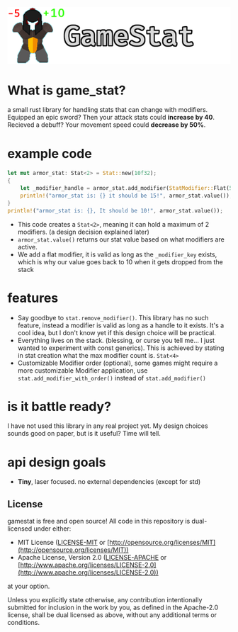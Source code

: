 ![name-of-you-image](branding/gamestat_logo.png)

# What is game_stat?
a small rust library for handling stats that can change with modifiers. Equipped an epic sword? Then your attack stats could **increase by 40**. Recieved a debuff? Your movement speed could **decrease by 50%**.

# example code
```rs
let mut armor_stat: Stat<2> = Stat::new(10f32);
{
    let _modifier_handle = armor_stat.add_modifier(StatModifier::Flat(5f32));
    println!("armor_stat is: {} it should be 15!", armor_stat.value());
}
println!("armor_stat is: {}, It should be 10!", armor_stat.value());
```
* This code creates a ```Stat<2>```, meaning it can hold a maximum of 2 modifiers. (a design decision explained later)
* ```armor_stat.value()``` returns our stat value based on what modifiers are active.
* We add a flat modifier, it is valid as long as the ```_modifier_key``` exists, which is why our value goes back to 10 when it gets dropped from the stack

# features
* Say goodbye to ```stat.remove_modifier()```. This library has no such feature, instead a modifier is valid as long as a handle to it exists. It's a cool idea, but I don't know yet if this design choice will be practical.
* Everything lives on the stack. (blessing, or curse you tell me... I just wanted to experiment with const generics). This is achieved by stating in stat creation what the max modifier count is. ```Stat<4>```
* Customizable Modifier order (optional), some games might require a more customizable Modifier application, use ```stat.add_modifier_with_order()``` instead of ```stat.add_modifier()```

# is it battle ready?
I have not used this library in any real project yet. My design choices sounds good on paper, but is it useful? Time will tell.

# api design goals
* **Tiny**, laser focused. no external dependencies (except for std)
## License

gamestat is free and open source! All code in this repository is dual-licensed under either:

* MIT License ([LICENSE-MIT](docs/LICENSE-MIT) or [http://opensource.org/licenses/MIT](http://opensource.org/licenses/MIT))
* Apache License, Version 2.0 ([LICENSE-APACHE](docs/LICENSE-APACHE) or [http://www.apache.org/licenses/LICENSE-2.0](http://www.apache.org/licenses/LICENSE-2.0))

at your option.

Unless you explicitly state otherwise, any contribution intentionally submitted
for inclusion in the work by you, as defined in the Apache-2.0 license, shall be dual licensed as above, without any
additional terms or conditions.
